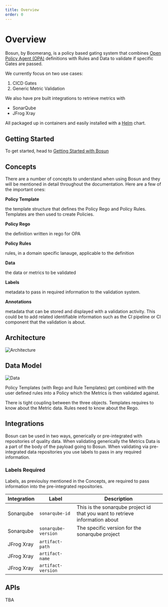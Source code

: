 ```yaml
---
title: Overview
order: 0
---
```


# Overview

Bosun, by Boomerang, is a policy based gating system that combines [Open Policy Agent (OPA)](https://openpolicyagent.org/) definitions with Rules and Data to validate if specific Gates are passed.

We currently focus on two use cases:

1. CICD Gates
2. Generic Metric Validation

We also have pre built integrations to retrieve metrics with

- SonarQube
- JFrog Xray

All packaged up in containers and easily installed with a [Helm](https://helm.sh/) chart.

## Getting Started

To get started, head to [Getting Started with Bosun](getting-started)

## Concepts

There are a number of concepts to understand when using Bosun and they will be mentioned in detail throughout the documentation. Here are a few of the important ones:

**Policy Template**

the template structure that defines the Policy Rego and Policy Rules. Templates are then used to create Policies.

**Policy Rego**

the definition written in rego for OPA

**Policy Rules**

rules, in a domain specific lanauge, applicable to the definition

**Data**

the data or metrics to be validated

**Labels**

metadata to pass in required information to the validation system.

**Annotations**

metadata that can be stored and displayed with a validation activity. This could be to add related identifiable information such as the CI pipeline or CI component that the validation is about.

## Architecture

![Architecture](/assets/bosun-architecture.png)

## Data Model

![Data](/assets/bosun-data.png)

Policy Templates (with Rego and Rule Templates) get combined with the user defined rules into a Policy which the Metrics is then validated against.

There is tight coupling between the three objects. Templates requires to know about the Metric data. Rules need to know about the Rego.

## Integrations

Bosun can be used in two ways, generically or pre-integrated with repositories of quality data. When validating generically the Metrics Data is a part of the body of the payload going to Bosun. When validating via pre-integrated data repositories you use labels to pass in any required information.

### Labels Required

Labels, as previoulsy mentioned in the Concepts, are required to pass information into the pre-integrated repositories.

| Integration | Label               | Description                                                                  |
| ----------- | ------------------- | ---------------------------------------------------------------------------- |
| Sonarqube   | `sonarqube-id`      | This is the sonarqube project id that you want to retrieve information about |
| Sonarqube   | `sonarqube-version` | The specific version for the sonarqube project                               |
| JFrog Xray  | `artifact-path`     |                                                                              |
| JFrog Xray  | `artifact-name`     |                                                                              |
| JFrog Xray  | `artifact-version`  |                                                                              |

## APIs

TBA
